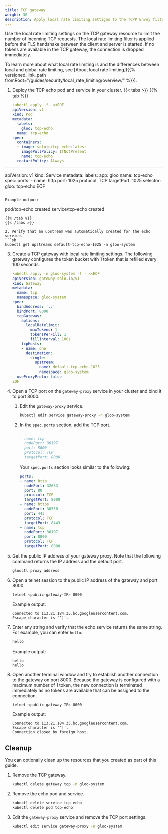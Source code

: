 ```yaml
---
title: TCP gateway
weight: 30
description: Apply local rate limiting settigns to the TCPP Envoy filter for Layer 4 traffic.
---
```


Use the local rate limiting settings on the TCP gateway resource to limit the number of incoming TCP requests. The local rate limiting filter is applied before the TLS handshake between the client and server is started. If no tokens are available in the TCP gateway, the connection is dropped immediately. 

To learn more about what local rate limiting is and the differences between local and global rate limiting, see [About local rate limiting]({{% versioned_link_path fromRoot="/guides/security/local_rate_limiting/overview/" %}}).

1. Deploy the TCP echo pod and service in your cluster.
   {{< tabs >}}
   {{% tab %}}
   ```yaml
   kubectl apply -f- <<EOF
   apiVersion: v1
   kind: Pod
   metadata:
     labels:
       gloo: tcp-echo
     name: tcp-echo
   spec:
     containers:
     - image: soloio/tcp-echo:latest
       imagePullPolicy: IfNotPresent
       name: tcp-echo
     restartPolicy: Always
  ---
  apiVersion: v1
   kind: Service
   metadata:
     labels:
       app: gloo
     name: tcp-echo
   spec:
     ports:
     - name: http
       port: 1025
       protocol: TCP
       targetPort: 1025
     selector:
       gloo: tcp-echo
   EOF
   ```

   Example output:
   ```
   pod/tcp-echo created
   service/tcp-echo created
   ```
   {{% /tab %}}
   {{< /tabs >}}

2. Verify that an upstream was automatically created for the echo service.
   ```sh
   kubectl get upstreams default-tcp-echo-1025 -n gloo-system
   ```

3. Create a TCP gateway with local rate limiting settings. The following gateway configures the token bucket with 1 token that is refilled every 100 seconds. 
   ```yaml
   kubectl apply -n gloo-system -f - <<EOF
   apiVersion: gateway.solo.io/v1
   kind: Gateway
   metadata:
     name: tcp
     namespace: gloo-system
   spec:
     bindAddress: '::'
     bindPort: 8000
     tcpGateway:
       options: 
         localRatelimit: 
           maxTokens: 1
           tokensPerFill: 1
           fillInterval: 100s
       tcpHosts:
       - name: one
         destination:
           single:
             upstream:
               name: default-tcp-echo-1025
               namespace: gloo-system
     useProxyProto: false  
   EOF
   ```

4. Open a TCP port on the `gateway-proxy` service in your cluster and bind it to port 8000.
   1. Edit the `gateway-proxy` service. 
      ```sh
      kubectl edit service gateway-proxy -n gloo-system
      ```
   2. In the `spec.ports` section, add the TCP port.
      ```yaml
      ...
      - name: tcp
        nodePort: 30197
        port: 8000
        protocol: TCP
        targetPort: 8000
      ```

      Your `spec.ports` section looks similar to the following:
      ```yaml
      ports:
      - name: http
        nodePort: 32653
        port: 80
        protocol: TCP
        targetPort: 8080
      - name: https
        nodePort: 30550
        port: 443
        protocol: TCP
        targetPort: 8443
      - name: tcp
        nodePort: 30197
        port: 8000
        protocol: TCP
        targetPort: 8000
      ```

5. Get the public IP address of your gateway proxy. Note that the following command returns the IP address and the default port. 
   ```sh
   glooctl proxy address
   ```

6. Open a telnet session to the public IP address of the gateway and port 8000.
   ```sh
   telnet <public-gateway-IP> 8000
   ```

   Example output:
   ```
   Connected to 113.21.184.35.bc.googleusercontent.com.
   Escape character is '^]'.
   ```

8. Enter any string and verify that the echo service returns the same string. For example, you can enter `hello`.
   ```sh
   hello
   ```

   Example output:
   ```
   hello
   hello
   ```

9. Open another terminal window and try to establish another connection to the gateway on port 8000. Because the gateway is configured with a maximum number of 1 token, the new connection is terminated immediately as no tokens are available that can be assigned to the connection. 
   ```sh
   telnet <public-gateway-IP> 8000
   ```

   Example output:
   ```
   Connected to 113.21.184.35.bc.googleusercontent.com.
   Escape character is '^]'.
   Connection closed by foreign host.
   ```


## Cleanup

You can optionally clean up the resources that you created as part of this guide. 

1. Remove the TCP gateway.
   ```sh
   kubectl delete gateway tcp -n gloo-system
   ```

2. Remove the echo pod and service.
   ```sh
   kubectl delete service tcp-echo
   kubectl delete pod tcp-echo
   ```

3. Edit the `gateway-proxy` service and remove the TCP port settings.
   ```sh
   kubectl edit service gateway-proxy -n gloo-system
   ```



